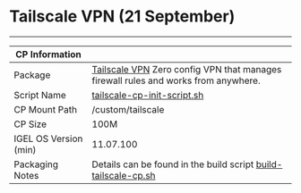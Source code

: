 # Tailscale VPN (21 September)

-----

|  CP Information |            |
|-----------------|------------|
| Package | [Tailscale VPN](https://tailscale.com/) Zero config VPN that manages firewall rules and works from anywhere. |
| Script Name | [tailscale-cp-init-script.sh](build/tailscale-cp-init-script.sh) |
| CP Mount Path | /custom/tailscale |
| CP Size | 100M |
| IGEL OS Version (min) | 11.07.100 |
| Packaging Notes | Details can be found in the build script [build-tailscale-cp.sh](build/build-tailscale-cp.sh) |
